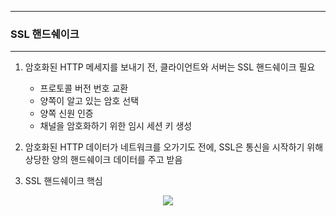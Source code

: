 -----
### SSL 핸드쉐이크
-----
1. 암호화된 HTTP 메세지를 보내기 전, 클라이언트와 서버는 SSL 핸드쉐이크 필요
   - 프로토콜 버전 번호 교환
   - 양쪽이 알고 있는 암호 선택
   - 양쪽 신원 인증
   - 채널을 암호화하기 위한 임시 세션 키 생성

2. 암호화된 HTTP 데이터가 네트워크를 오가기도 전에, SSL은 통신을 시작하기 위해 상당한 양의 핸드쉐이크 데이터를 주고 받음
3. SSL 핸드쉐이크 핵심
<div align="center">
<img src="https://github.com/user-attachments/assets/d56bc64e-99f3-4888-9232-d55f6fed7c45">
</div>
